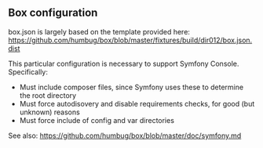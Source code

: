 ## Box configuration

box.json is largely based on the template provided here: https://github.com/humbug/box/blob/master/fixtures/build/dir012/box.json.dist

This particular configuration is necessary to support Symfony Console. Specifically:
- Must include composer files, since Symfony uses these to determine the root directory
- Must force autodisovery and disable requirements checks, for good (but unknown) reasons
- Must force include of config and var directories

See also: https://github.com/humbug/box/blob/master/doc/symfony.md
